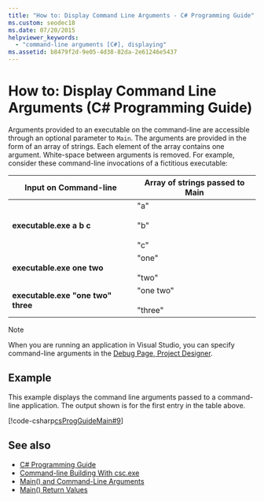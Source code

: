 ```yaml
---
title: "How to: Display Command Line Arguments - C# Programming Guide"
ms.custom: seodec18
ms.date: 07/20/2015
helpviewer_keywords: 
  - "command-line arguments [C#], displaying"
ms.assetid: b8479f2d-9e05-4d38-82da-2e61246e5437
---
```

# How to: Display Command Line Arguments (C# Programming Guide)
Arguments provided to an executable on the command-line are accessible through an optional parameter to `Main`. The arguments are provided in the form of an array of strings. Each element of the array contains one argument. White-space between arguments is removed. For example, consider these command-line invocations of a fictitious executable:  
  
|Input on Command-line|Array of strings passed to Main|  
|----------------------------|-------------------------------------|  
|**executable.exe a b c**|"a"<br /><br /> "b"<br /><br /> "c"|  
|**executable.exe one two**|"one"<br /><br /> "two"|  
|**executable.exe "one two" three**|"one two"<br /><br /> "three"|  
  
> [!NOTE]
> When you are running an application in Visual Studio, you can specify command-line arguments in the [Debug Page, Project Designer](/visualstudio/ide/reference/debug-page-project-designer).  
  
## Example  
 This example displays the command line arguments passed to a command-line application. The output shown is for the first entry in the table above.  
  
 [!code-csharp[csProgGuideMain#9](~/samples/snippets/csharp/VS_Snippets_VBCSharp/csProgGuideMain/CS/Class1.cs#9)]  
  
## See also

- [C# Programming Guide](../index.md)
- [Command-line Building With csc.exe](../../language-reference/compiler-options/command-line-building-with-csc-exe.md)
- [Main() and Command-Line Arguments](./index.md)
- [Main() Return Values](./main-return-values.md)
